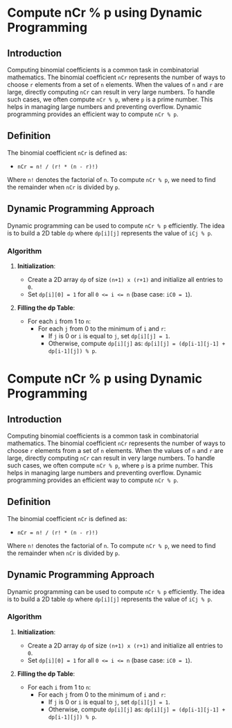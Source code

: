 # Compute nCr % p using Dynamic Programming

## Introduction

Computing binomial coefficients is a common task in combinatorial mathematics. The binomial coefficient `nCr` represents
the number of ways to choose `r` elements from a set of `n` elements. When the values of `n` and `r` are large, directly
computing `nCr` can result in very large numbers. To handle such cases, we often compute `nCr % p`, where `p` is a prime
number. This helps in managing large numbers and preventing overflow. Dynamic programming provides an efficient way to
compute `nCr % p`.

## Definition

The binomial coefficient `nCr` is defined as:

- `nCr = n! / (r! * (n - r)!)`

Where `n!` denotes the factorial of `n`. To compute `nCr % p`, we need to find the remainder when `nCr` is divided by
`p`.

## Dynamic Programming Approach

Dynamic programming can be used to compute `nCr % p` efficiently. The idea is to build a 2D table `dp` where `dp[i][j]`
represents the value of `iCj % p`.

### Algorithm

1. **Initialization**:
    - Create a 2D array `dp` of size `(n+1) x (r+1)` and initialize all entries to `0`.
    - Set `dp[i][0] = 1` for all `0 <= i <= n` (base case: `iC0 = 1`).

2. **Filling the dp Table**:
    - For each `i` from 1 to `n`:
        - For each `j` from 0 to the minimum of `i` and `r`:
            - If `j` is 0 or `i` is equal to `j`, set `dp[i][j] = 1`.
            - Otherwise, compute `dp[i][j]` as:
              `dp[i][j] = (dp[i-1][j-1] + dp[i-1][j]) % p`.

# Compute nCr % p using Dynamic Programming

## Introduction

Computing binomial coefficients is a common task in combinatorial mathematics. The binomial coefficient `nCr` represents
the number of ways to choose `r` elements from a set of `n` elements. When the values of `n` and `r` are large, directly
computing `nCr` can result in very large numbers. To handle such cases, we often compute `nCr % p`, where `p` is a prime
number. This helps in managing large numbers and preventing overflow. Dynamic programming provides an efficient way to
compute `nCr % p`.

## Definition

The binomial coefficient `nCr` is defined as:

- `nCr = n! / (r! * (n - r)!)`

Where `n!` denotes the factorial of `n`. To compute `nCr % p`, we need to find the remainder when `nCr` is divided by
`p`.

## Dynamic Programming Approach

Dynamic programming can be used to compute `nCr % p` efficiently. The idea is to build a 2D table `dp` where `dp[i][j]`
represents the value of `iCj % p`.

### Algorithm

1. **Initialization**:
    - Create a 2D array `dp` of size `(n+1) x (r+1)` and initialize all entries to `0`.
    - Set `dp[i][0] = 1` for all `0 <= i <= n` (base case: `iC0 = 1`).

2. **Filling the dp Table**:
    - For each `i` from 1 to `n`:
        - For each `j` from 0 to the minimum of `i` and `r`:
            - If `j` is 0 or `i` is equal to `j`, set `dp[i][j] = 1`.
            - Otherwise, compute `dp[i][j]` as:
              `dp[i][j] = (dp[i-1][j-1] + dp[i-1][j]) % p`.
